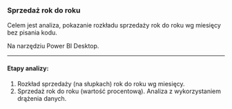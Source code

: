 ### Sprzedaż rok do roku
Celem jest analiza, pokazanie rozkładu sprzedaży rok do roku wg miesięcy bez pisania kodu.

Na narzędziu Power BI Desktop.

---

#### Etapy analizy:
<ol>
  <li>Rozkład sprzedaży (na słupkach)  rok do roku wg miesięcy.</li>
  <li>Sprzedaż rok do roku (wartość procentową). Analiza z wykorzystaniem drążenia danych.</li>
</ol>
